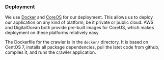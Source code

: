 ### Deployment

We use [Docker](docker.com) and [CoreOS](https://coreos.com/) for our deployment. This allows us to deploy our application on any kind of platform, be it private or public cloud. AWS and DigitalOcean both provide pre-built images for CoreUS, which makes deployment on these platforms relatively easy.

The Dockerfile for the crawler is in the `docker/` directory. It is based on CentOS 7, installs all package dependencies, pull the latet code from github, compiles it, and runs the crawler application.  